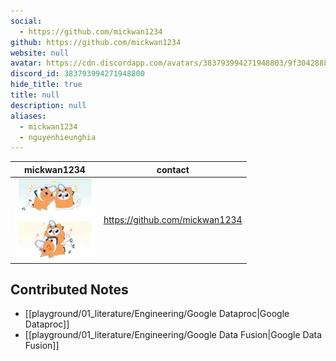 ```yaml
---
social: 
  - https://github.com/mickwan1234
github: https://github.com/mickwan1234
website: null
avatar: https://cdn.discordapp.com/avatars/383793994271948803/9f3042888d23b742411f6a45b4ba3b9c
discord_id: 383793994271948800
hide_title: true
title: null
description: null
aliases: 
  - mickwan1234
  - nguyenhieunghia
---
```

<div class="profile"/>

| mickwan1234                                                                                                | contact                        |
| ---------------------------------------------------------------------------------------------------------- | ------------------------------ |
| ![](assets/mickwan1234_9f3042888d23b742411f6a45b4ba3b9c.webp) | https://github.com/mickwan1234 |

## Contributed Notes

- [[playground/01_literature/Engineering/Google Dataproc|Google Dataproc]]
- [[playground/01_literature/Engineering/Google Data Fusion|Google Data Fusion]]